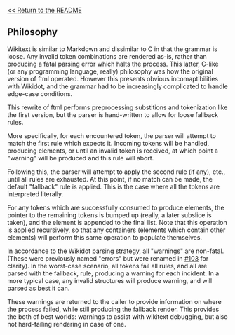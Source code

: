 [<< Return to the README](../README.md)

## Philosophy

Wikitext is similar to Markdown and dissimilar to C in that the grammar is loose.
Any invalid token combinations are rendered as-is, rather than producing a fatal parsing
error which halts the process. This latter, C-like (or any programming language, really)
philosophy was how the original version of ftml operated. However this presents obvious
incomaptibilities with Wikidot, and the grammar had to be increasingly complicated to handle
edge-case conditions.

This rewrite of ftml performs preprocessing substitions and tokenization like the first version,
but the parser is hand-written to allow for loose fallback rules.

More specifically, for each encountered token, the parser will attempt to match the first rule
which expects it. Incoming tokens will be handled, producing elements, or until an invalid token
is received, at which point a "warning" will be produced and this rule will abort.

Following this, the parser will attempt to apply the second rule (if any), etc., until all rules are
exhausted. At this point, if no match can be made, the default "fallback" rule is applied. This is
the case where all the tokens are interpreted literally.

For any tokens which are successfully consumed to produce elements, the pointer to the remaining tokens
is bumped up (really, a later subslice is taken), and the element is appended to the final list.
Note that this operation is applied recursively, so that any containers (elements which contain other
elements) will perform this same operation to populate themselves.

In accordance to the Wikidot parsing strategy, all "warnings" are non-fatal. (These were previously named
"errors" but were renamed in [#103](https://github.com/Nu-SCPTheme/ftml/pull/103) for clarity).
In the worst-case scenario, all tokens fail all rules, and all are parsed with the fallback, rule, producing
a warning for each incident. In a more typical case, any invalid structures will produce warning, and will
parsed as best it can.

These warnings are returned to the caller to provide information on where the process failed, while still
producing the fallback render. This provides the both of best worlds: warnings to assist with wikitext
debugging, but also not hard-failing rendering in case of one.
